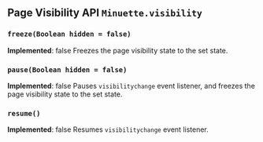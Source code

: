 ## Page Visibility API `Minuette.visibility`
### `freeze(Boolean hidden = false)`
**Implemented**: false
Freezes the page visibility state to the set state.

### `pause(Boolean hidden = false)`
**Implemented**: false
Pauses `visibilitychange` event listener, and freezes the page visibility state to the set state.

### `resume()`
**Implemented**: false
Resumes `visibilitychange` event listener.
